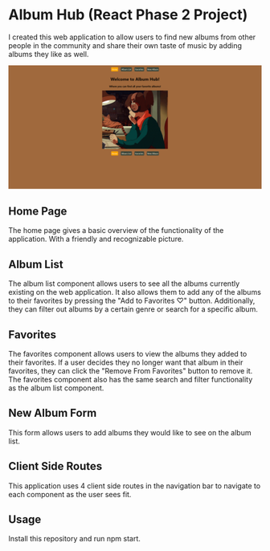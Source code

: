 # Album Hub (React Phase 2 Project)

I created this web application to allow users to find new albums from other people in the community and share their own taste of music by adding albums they like as well. 

![](./public/phase-2%20project.png)

## Home Page

The home page gives a basic overview of the functionality of the application. With a friendly and recognizable picture. 

## Album List

The album list component allows users to see all the albums currently existing on the web application. It also allows them to add any of the albums to their favorites by pressing the "Add to Favorites ♡" button. Additionally, they can filter out albums by a certain genre or search for a specific album.

## Favorites

The favorites component allows users to view the albums they added to their favorites. If a user decides they no longer want that album in their favorites, they can click the "Remove From Favorites" button to remove it. The favorites component also has the same search and filter functionality as the album list component. 

## New Album Form 

This form allows users to add albums they would like to see on the album list. 

## Client Side Routes

This application uses 4 client side routes in the navigation bar to navigate to each component as the user sees fit. 

## Usage

Install this repository and run npm start.